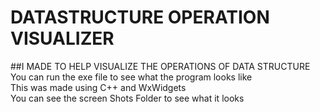 # DATASTRUCTURE OPERATION VISUALIZER  
##I MADE TO HELP VISUALIZE THE OPERATIONS OF DATA STRUCTURE  
You can run the exe file to see what the program looks like  
This was made using C++ and WxWidgets  
You can see the screen Shots Folder to see what it looks
